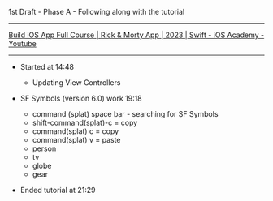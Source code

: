 1st Draft - Phase A - Following along with the tutorial

- - - -

[Build iOS App Full Course | Rick & Morty App | 2023 | Swift - iOS Academy - Youtube](https://youtu.be/fTGA8cjbf5Y?si=v0uyfp1NcuOjlWBR)

- - - -

* Started at 14:48

  * Updating View Controllers

* SF Symbols (version 6.0) work 19:18

  * command (splat) space bar - searching for SF Symbols 
   * shift-command(splat)-c = copy
   * command(splat) c = copy
   * command(splat) v = paste
   * person
   * tv
   * globe
   * gear

* Ended tutorial at 21:29

